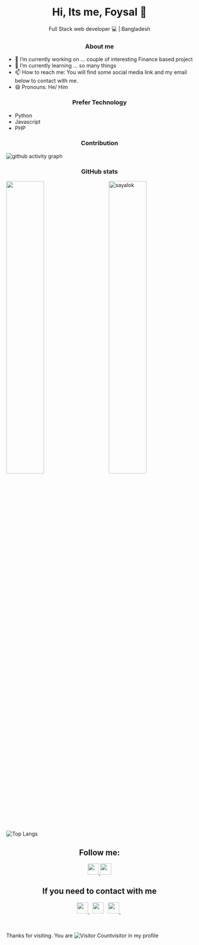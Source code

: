 <div>
	<h1 align="center">
		Hi, Its me, Foysal 👋 
	</h1> 
	<p align="center"> Full Stack web developer 💻 | Bangladesh </p>
</div>

<center>
	<h3>About me </h3>
</center>
	
- 🔭 I’m currently working on ... couple of interesting Finance based project 
- 🌱 I’m currently learning ... so many things
- 📫 How to reach me: You will find some social media link and my email below to contact with me.
- 😄 Pronouns: He/ Him


<center>
	<h3>Prefer Technology </h3>
</center>
<ul list-style-type="none">
	<li> Python</li>
	<li> Javascript </li>
	<li>PHP</li>
</ul>

<center>
	<h3>Contribution </h3>
</center>


![github activity graph](https://github-readme-activity-graph.cyclic.app/graph?username=sayalok&custom_title=Last%2030%20Days%20Activity&theme=material-palenight&hide_border=true)
<center>
	<h3>GitHub stats </h3>
</center>

<div>

<a>
	<img align="left" width=45% src="https://github-readme-stats.vercel.app/api?username=sayalok&show_icons=true&theme=dark&hide_border=true" />
</a>

<a>
	<img align="right" width=45% src="https://github-readme-streak-stats.herokuapp.com/?user=sayalok&theme=dark&hide_border=true" alt="sayalok" />
</a>


</div>

 <br><br><br><br><br><br><br><br><br>

![Top Langs](https://github-readme-stats.vercel.app/api/top-langs/?username=sayalok&count_private=true&theme=dark&hide_border=true)



<center>
	<h2>Follow me:</h2>
</center>

<center>

<a href="https://twitter.com/intent/follow?original_referer=https%3A%2F%2Fgithub.com%2Fsayalok&screen_name=sayalook" target="_blank">
	<img height="30" src="https://img.shields.io/twitter/follow/sayalook?color=1DA1F2&logo=twitter&style=for-the-badge"/>
</a>

<a href="https://github.com/sayalok" target="_blank">
	<img height="30" src="https://img.shields.io/github/followers/sayalok?style=social"/>
</a>

</center>



<center>
	<h2> If you need to contact with me</h2>
</center>
<center>
	<a href="https://www.linkedin.com/in/sayalook/" target="_blank">
		<img height="30" src="https://img.shields.io/badge/linkedin-blue.svg?&style=for-the-badge&logo=linkedin&logoColor=white"/>
	</a> &nbsp;
	<a href="mailto:sayalook.sl@gmail.com" style="text-decoration:none">
		<img height="30" src ="https://img.shields.io/badge/gmail-c14438?&style=for-the-badge&logo=gmail&logoColor=white">
	</a> &nbsp; 
<!-- 	<a href="https://twitter.com/sayalook" target="_blank">
		<img height="30" src ="https://img.shields.io/badge/twitter-%231DA1F2.svg?&style=for-the-badge&logo=twitter&logoColor=white">
	</a> &nbsp; -->
	<a href="https://www.instagram.com/sayal00k/" target="_blank">
		<img height="30" src ="https://img.shields.io/badge/Instagram-E4405F?style=for-the-badge&logo=instagram&logoColor=white">
	</a> &nbsp;
</center>

<br>
<br>

<span>Thanks for visiting. You are  <span>![Visitor Count](https://profile-counter.glitch.me/{sayalok}/count.svg)<span>visitor in my profile </span>

<!--
**sayalok/sayalok** is a ✨ _special_ ✨ repository because its `README.md` (this file) appears on your GitHub profile.

Here are some ideas to get you started:

- 🔭 I’m currently working on ...
- 🌱 I’m currently learning ...
- 👯 I’m looking to collaborate on ...
- 🤔 I’m looking for help with ...
- 💬 Ask me about ...
- 📫 How to reach me: ...
- 😄 Pronouns: ...
- ⚡ Fun fact: ...
-->
